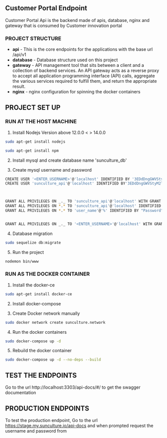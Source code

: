 <h2 align="start">Customer Portal Endpoint</h2>

<p align="start">Customer Portal Api is the backend made of apis, database, nginx and gateway that is consumed by Customer innovation portal</p>

### PROJECT STRUCTURE

- <b>api</b> - This is the core endpoints for the applications with the base url /api/v1
- <b>database</b> - Database structure used on this project
- <b>gateway</b> - API management tool that sits between a client and a collection of backend services. An API gateway acts as a reverse proxy to accept all application programming interface (API) calls, aggregate the various services required to fulfill them, and return the appropriate result.
- <b>nginx</b> - nginx configuration for spinning the docker containers

## PROJECT SET UP

### RUN AT THE HOST MACHINE

1. Install Nodejs Version above 12.0.0 < > 14.0.0

```bash
sudo apt-get install nodejs
```

```bash
sudo apt-get install npm
```

2. Install mysql and create database name 'sunculture_db'

3. Create mysql username and password

```bash
CREATE USER '<ENTER_USERNAME>'@'localhost' IDENTIFIED BY '3EDdDngGWVStyM2fnakDDsgj6ctQ3t=';
CREATE USER 'sunculture_api'@'localhost' IDENTIFIED BY'3EDdDngGWVStyM2fnakDDsgj6ctQ3t=';



GRANT ALL PRIVILEGES ON _._ TO 'sunculture_api'@'localhost' WITH GRANT OPTION;
GRANT ALL PRIVILEGES ON *.* TO 'sunculture_api'@'localhost' IDENTIFIED WITH "3EDdDngGWVStyM2fnakDDsgj6ctQ3t=";
GRANT ALL PRIVILEGES ON *.* TO 'user_name'@'%' IDENTIFIED BY "Password";


GRANT ALL PRIVILEGES ON _._ TO '<ENTER_USERNAME>'@'localhost' WITH GRANT OPTION;


```

4. Database migration

```bash
sudo sequelize db:migrate
```

5. Run the project

```bash
nodemon bin/www
```

### RUN AS THE DOCKER CONTAINER

1. Install the docker-ce

```bash
sudo apt-get install docker-ce
```

2. Install docker-compose

3. Create Docker network manually

```bash
sudo docker network create sunculture.network
```

4. Run the docker containers

```bash
sudo docker-compose up -d
```

5. Rebuild the docker container

```bash
sudo docker-compose up -d --no-deps --build
```

## TEST THE ENDPOINTS

Go to the url http://localhost:3303/api-docs/#/ to get the swagger documentation

## PRODUCTION ENDPOINTS

To test the production endpoint, Go to the url https://stage.my.sunculture.io/api-docs and when prompted request the username and password from <IT Manager>
